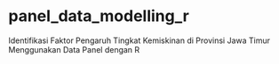 # panel_data_modelling_r
Identifikasi Faktor Pengaruh Tingkat Kemiskinan di Provinsi Jawa Timur Menggunakan Data Panel dengan R
